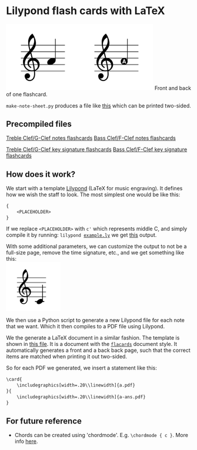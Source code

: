 # Lilypond flash cards with LaTeX

<img src="images/out.png" style="width: 400px">
Front and back of one flashcard. 

`make-note-sheet.py` produces a file like [this](pdfs/flashcards-treble.pdf) which can be printed two-sided.

## Precompiled files

[Treble Clef/G-Clef notes flashcards](pdfs/flashcards-treble.pdf)
[Bass Clef/F-Clef notes flashcards](pdfs/flashcards-bass.pdf)

[Treble Clef/G-Clef key signature flashcards](pdfs/key-signature-treble.pdf)
[Bass Clef/F-Clef key signature flashcards](pdf/../pdfs/key-signature-bass.pdf)

## How does it work?
We start with a template [Lilypond](http://lilypond.org) (LaTeX for music engraving). It defines how we wish the staff to look.
The most simplest one would be like this: 
```
{
    <PLACEHOLDER>
}
```
If we replace `<PLACEHOLDER>` with `c'` which represents middle C, and simply compile it by running: <code>lilypond <a href=tmp/example.ly>example.ly</a></code> we get [this](tmp/example.pdf) output.

With some additional parameters, we can customize the output to not be a full-size page, remove the time signature, etc., and we get something like this:  
![](tmp/example2.png)

We then use a Python script to generate a new Lilypond file for each note that we want. Which it then compiles to a PDF file using Lilypond.

We the generate a LaTeX document in a similar fashion. The template is shown in [this file](templates/flashcards-template.tex). It is a document with the [`flacards`](https://www.ctan.org/tex-archive/macros/latex/contrib/flacards) document style. It automatically generates a front and a back back page, such that the correct items are matched when printing it out two-sided.

So for each PDF we generated, we insert a statement like this: 

```
\card{
    \includegraphics[width=.20\\linewidth]{a.pdf}
}{
    \includegraphics[width=.20\\linewidth]{a-ans.pdf}
}
```


## For future reference
* Chords can be created using 'chordmode'. E.g. `\chordmode { c }`.
More info [here](http://lilypond.org/doc/v2.18/Documentation/notation/.chord-mode).



